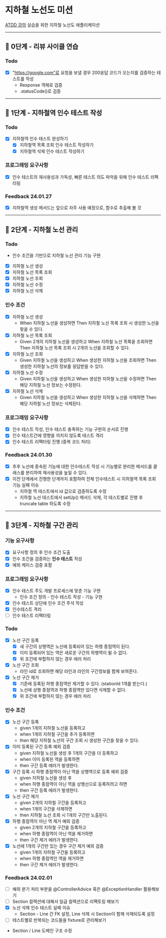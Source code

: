 # 지하철 노선도 미션

[ATDD 강의](https://edu.nextstep.camp/c/R89PYi5H) 실습을 위한 지하철 노선도 애플리케이션

---

## 🚀 0단계 - 리뷰 사이클 연습

### Todo

- [x] "https://google.com"로 요청을 보낼 경우 200응답 코드가 오는지를 검증하는 테스트를 작성
    - Response 객체로 검증
    - .statusCode()로 검증

---

## 🚀 1단계 - 지하철역 인수 테스트 작성

### Todo

- [x] 지하철역 인수 테스트 완성하기
    - [x] 지하철역 목록 조회 인수 테스트 작성하기
    - [x] 지하철역 삭제 인수 테스트 작성하기

### 프로그래밍 요구사항

- [x] 인수 테스트의 재사용성과 가독성, 빠른 테스트 의도 파악을 위해 인수 테스트 리팩터링

### Feedback 24.01.27

- [x] 지하철역 생성 메서드는 앞으로 자주 사용 예정으로, 함수로 추출해 볼 것

---

## 🚀 2단계 - 지하철 노선 관리

### Todo

- 인수 조건을 기반으로 지하철 노선 관리 기능 구현
- [x] 지하철 노선 생성
- [x] 지하철 노선 목록 조회
- [x] 지하철 노선 조회
- [x] 지하철 노선 수정
- [x] 지하철 노선 삭제

### 인수 조건

- [x] 지하철 노선 생성
    - When 지하철 노선을 생성하면 Then 지하철 노선 목록 조회 시 생성한 노선을 찾을 수 있다.
- [x] 지하철 노선 목록 조회
    - Given 2개의 지하철 노선을 생성하고 When 지하철 노선 목록을 조회하면 Then 지하철 노선 목록 조회 시 2개의 노선을 조회할 수 있다.
- [x] 지하철 노선 조회
    - Given 지하철 노선을 생성하고 When 생성한 지하철 노선을 조회하면 Then 생성한 지하철 노선의 정보를 응답받을 수 있다.
- [x] 지하철 노선 수정
    - Given 지하철 노선을 생성하고 When 생성한 지하철 노선을 수정하면 Then 해당 지하철 노선 정보는 수정된다.
- [x] 지하철 노선 삭제
    - Given 지하철 노선을 생성하고 When 생성한 지하철 노선을 삭제하면 Then 해당 지하철 노선 정보는 삭제된다.

### 프로그래밍 요구사항

- [x] 인수 테스트 작성, 인수 테스트 충족하는 기능 구현의 순서로 진행
- [x] 인수 테스트간에 영향을 끼치지 않도록 테스트 격리
- [x] 인수 테스트 리팩터링 진행 (중복 코드 처리)

### Feedback 24.01.30

- [x] 추후 노선에 종속된 기능에 대한 인수테스트 작성 시 기능별로 분리한 메서드를 클래스를 분리하여 재사용성을 높일 수 있다.
- [x] 이전 단계에서 진행한 단계까지 포함하여 전체 인수테스트 시 지하철역 목록 조회 기능 실패 이슈
    - 지하철 역 테스트에서 id 값으로 검증하도록 수정
    - 지하철 노선 테스트에서 setUp() 메서드 삭제, 각 테스트별로 진행 후 truncate table 하도록 수정

---

## 🚀 3단계 - 지하철 구간 관리

### 기능 요구사항

- [x] 요구사항 정의 후 인수 조건 도출
- [x] 인수 조건을 검증하는 __인수 테스트__ 작성
- [x] 예외 케이스 검증 포함

### 프로그래밍 요구사항

- [x] 인수 테스트 주도 개발 프로세스에 맞춘 기능 구현
    - 인수 조건 정의 - 인수 테스트 작성 - 기능 구현
- [x] 인수 테스트 상단에 인수 조건 주석 작성
- [x] 인수테스트 격리
- [ ] 인수 테스트 리팩터링

### Todo

- [x] 노선 구간 등록
  - [x] 새 구간의 상행역은 노선에 등록되어 있는 하행 종점역이 된다.
  - [x] 이미 등록되어 있는 역은 새로운 구간의 하행역이 될 수 없다.
  - [x] 위 조건에 부합하지 않는 경우 에러 처리
- [x] 노선 구간 조회
  - 라인 id로 조회하면 해당 라인과 라인의 구간정보를 함께 보여준다.
- [x] 노선 구간 제거
  - [x] 기존에 등록된 하행 종점역만 제거할 수 있다. (stationId 1개를 받는다.)
  - [x] 노선에 상행 종점역과 하행 종점역만 있다면 삭제할 수 없다.
  - [x] 위 조건에 부합하지 않는 경우 에러 처리

### 인수 조건
- [x] 노선 구간 등록
  - given 1개의 지하철 노선을 등록하고
  - when 1개의 지하철 구간을 추가 등록하면
  - then 해당 지하철 노선의 구간 조회 시 생성한 구간을 찾을 수 있다.
- [x] 이미 등록된 구간 등록 예외 검증
  - given 지하철 노선을 생성 후 1개의 구간을 더 등록하고
  - when 이미 등록된 역을 등록하면
  - then 구간 등록 에러가 발생한다.
- [x] 구간 등록 시 하행 종점역이 아닌 역을 상행역으로 등록 예외 검증
  - given 지하철 노선을 생성 후
  - when 하행 종점역이 아닌 역을 상행선으로 등록하려고 하면
  - then 구간 등록 에러가 발생한다.
- [x] 노선 구간 제거
  - given 2개의 지하철 구간을 등록하고
  - when 1개의 구간을 삭제하면
  - then 지하철 노선 조회 시 1개의 구간만 노출된다.
- [x] 하행 종점역이 아닌 역 제거 예외 검증
  - given 2개의 지하철 구간을 등록하고
  - when 하행 종점역이 아닌 역을 제거하면
  - then 구간 제거 에러가 발생한다.
- [x] 노선에 1개의 구간만 있는 경우 구간 제거 예외 검증
  - given 1개의 지하철 구간을 등록하고
  - when 하행 종점역인 역을 제거하면
  - then 구간 제거 에러가 발생한다.

### Feedback 24.02.01
- [ ] 예외 분기 처리 부분을 @ControllerAdvice 혹은 @ExceptionHandler 활용해보기
- [ ] Section 컬렉션에 대해서 일급 컬렉션으로 리팩토링 해보기
- [x] 노선 삭제 인수 테스트 실패 이슈
  - Section - Line 간 FK 설정, Line 삭제 시 Section이 함께 삭제되도록 설정
- [ ] 테스트별로 반복되는 코드들을 fixture로 관리해보기
- Section / Line 도메인 구조 수정
